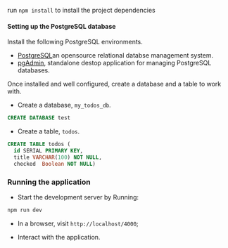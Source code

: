 run `npm install` to install the project dependencies

#### Setting up the PostgreSQL database
Install the following PostgreSQL environments.

- [PostgreSQL](https://www.postgresql.org/download/)an opensource relational databse management system.
- [pgAdmin](https://www.pgadmin.org/download/), standalone destop application for managing PostgreSQL databases.

Once installed and well configured, create a database and a table to work with.

- Create a database, `my_todos_db`.

```SQL
CREATE DATABASE test
```

- Create a table, `todos`.

```SQL
CREATE TABLE todos (
  id SERIAL PRIMARY KEY,
  title VARCHAR(100) NOT NULL,
  checked  Boolean NOT NULL)
```

### Running the application

- Start the development server by Running:

```bash
npm run dev
```

- In a browser, visit `http://localhost/4000`;

- Interact with the application.